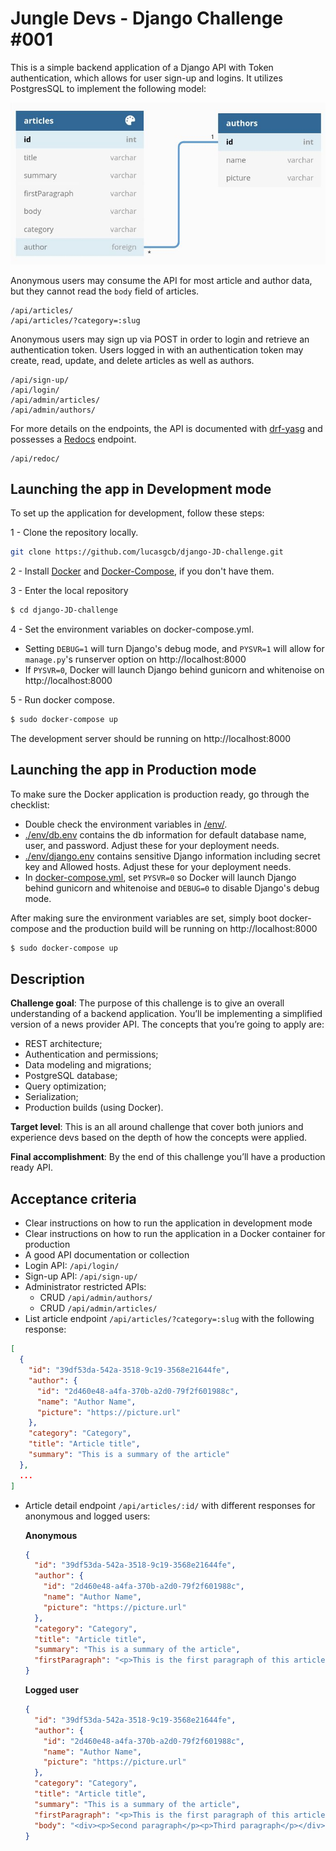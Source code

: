 # Jungle Devs - Django Challenge #001

This is a simple backend application of a Django API with Token authentication, which allows for user sign-up and logins. It utilizes PostgresSQL to implement the following model:

![](./docs/models.jpg)

Anonymous users may consume the API for most article and author data, but they cannot read the `body` field of articles.

```
/api/articles/
/api/articles/?category=:slug
```



Anonymous users may sign up via POST in order to login and retrieve an authentication token. Users logged in with an authentication token may create, read, update, and delete articles as well as authors.

```
/api/sign-up/
/api/login/
/api/admin/articles/
/api/admin/authors/
```

For more details on the endpoints, the API is documented with [drf-yasg](https://github.com/axnsan12/drf-yasg) and possesses a [Redocs](https://github.com/Redocly/redoc) endpoint.

```
/api/redoc/
```

## Launching the app in Development mode

To set up the application for development, follow these steps: 

1 - Clone the repository locally.
```bash
git clone https://github.com/lucasgcb/django-JD-challenge.git
```

2 - Install [Docker](https://docs.docker.com/get-docker/) and [Docker-Compose](https://docs.docker.com/compose/install/), if you don't have them.

3 - Enter the local repository
```bash
$ cd django-JD-challenge
```

4 - Set the environment variables on docker-compose.yml. 
- Setting `DEBUG=1` will turn Django's debug mode, and `PYSVR=1` will allow for `manage.py`'s runserver option on http://localhost:8000
-  If `PYSVR=0`, Docker will launch Django behind gunicorn and whitenoise on http://localhost:8000 

5 - Run docker compose.
```bash
$ sudo docker-compose up
```

The development server should be running on http://localhost:8000 


## Launching the app in Production mode

To make sure the Docker application is production ready, go through the checklist:

- Double check the environment variables in [/env/](./env/). 
- [./env/db.env](./env/db.env) contains the db information for default database name, user, and password. Adjust these for your deployment needs.
- [./env/django.env](./env/django.env) contains sensitive Django information including secret key and Allowed hosts. Adjust these for your deployment needs.
- In [docker-compose.yml](./docker-compose.yml), set `PYSVR=0` so Docker will launch Django behind gunicorn and whitenoise and `DEBUG=0` to disable Django's debug mode.

After making sure the environment variables are set, simply boot docker-compose and the production build will be running on http://localhost:8000

```bash
$ sudo docker-compose up
```

## Description

**Challenge goal**: The purpose of this challenge is to give an overall understanding of a backend application. You’ll be implementing a simplified version of a news provider API. The concepts that you’re going to apply are:

- REST architecture;
- Authentication and permissions;
- Data modeling and migrations;
- PostgreSQL database;
- Query optimization;
- Serialization;
- Production builds (using Docker).

**Target level**: This is an all around challenge that cover both juniors and experience devs based on the depth of how the concepts were applied.

**Final accomplishment**: By the end of this challenge you’ll have a production ready API.

## Acceptance criteria

- Clear instructions on how to run the application in development mode
- Clear instructions on how to run the application in a Docker container for production
- A good API documentation or collection
- Login API: `/api/login/`
- Sign-up API: `/api/sign-up/`
- Administrator restricted APIs:
  - CRUD `/api/admin/authors/`
  - CRUD `/api/admin/articles/`
- List article endpoint `/api/articles/?category=:slug` with the following response:
```json
[
  {
    "id": "39df53da-542a-3518-9c19-3568e21644fe",
    "author": {
      "id": "2d460e48-a4fa-370b-a2d0-79f2f601988c",
      "name": "Author Name",
      "picture": "https://picture.url"
    },
    "category": "Category",
    "title": "Article title",
    "summary": "This is a summary of the article"
  },
  ...
]
```
- Article detail endpoint `/api/articles/:id/` with different responses for anonymous and logged users:

    **Anonymous**
    ```json
    {
      "id": "39df53da-542a-3518-9c19-3568e21644fe",
      "author": {
        "id": "2d460e48-a4fa-370b-a2d0-79f2f601988c",
        "name": "Author Name",
        "picture": "https://picture.url"
      },
      "category": "Category",
      "title": "Article title",
      "summary": "This is a summary of the article",
      "firstParagraph": "<p>This is the first paragraph of this article</p>"
    }
    ```

    **Logged user**
    ```json
    {
      "id": "39df53da-542a-3518-9c19-3568e21644fe",
      "author": {
        "id": "2d460e48-a4fa-370b-a2d0-79f2f601988c",
        "name": "Author Name",
        "picture": "https://picture.url"
      },
      "category": "Category",
      "title": "Article title",
      "summary": "This is a summary of the article",
      "firstParagraph": "<p>This is the first paragraph of this article</p>",
      "body": "<div><p>Second paragraph</p><p>Third paragraph</p></div>"
    }
    ```
